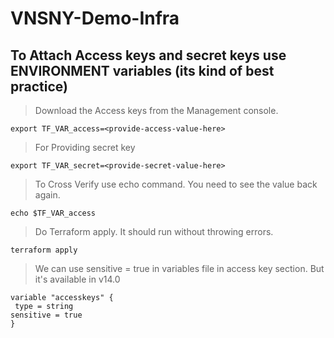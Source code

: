 # VNSNY-Demo-Infra

## To Attach Access keys and secret keys use ENVIRONMENT variables (its kind of best practice)

> Download the Access keys from the Management console. 

`export TF_VAR_access=<provide-access-value-here>`

> For Providing secret key 

`export TF_VAR_secret=<provide-secret-value-here>`

> To Cross Verify use echo command. You need to see the value back again. 

`echo $TF_VAR_access` 

> Do Terraform apply. It should run without throwing errors.  

`terraform apply`

> We can use sensitive = true in variables file in access key section. 
> But it's available in v14.0 


    variable "accesskeys" {
     type = string
    sensitive = true
    }

